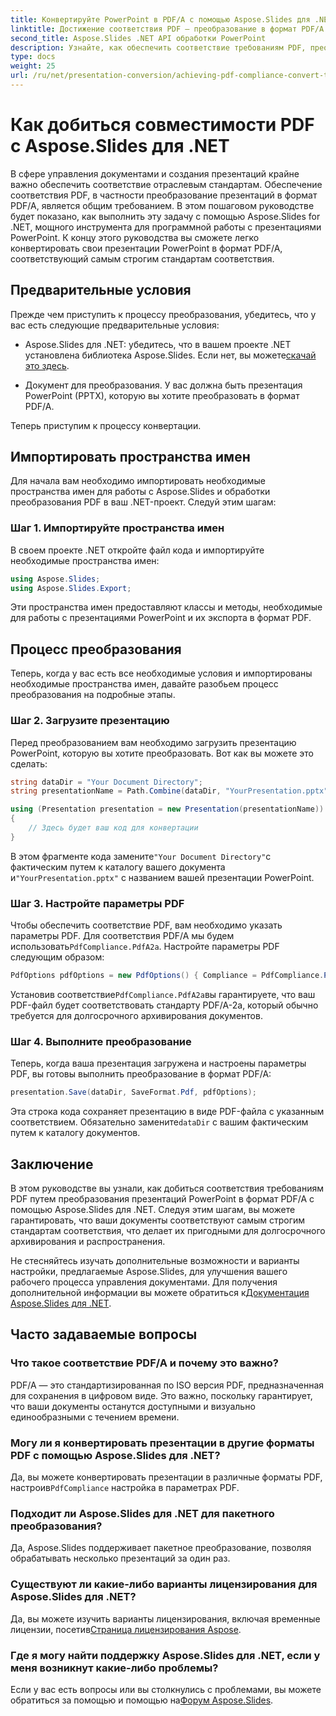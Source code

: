 ```yaml
---
title: Конвертируйте PowerPoint в PDF/A с помощью Aspose.Slides для .NET
linktitle: Достижение соответствия PDF — преобразование в формат PDF/A
second_title: Aspose.Slides .NET API обработки PowerPoint
description: Узнайте, как обеспечить соответствие требованиям PDF, преобразовав презентации PowerPoint в формат PDF/A с помощью Aspose.Slides для .NET. Обеспечьте долговечность и доступность документов.
type: docs
weight: 25
url: /ru/net/presentation-conversion/achieving-pdf-compliance-convert-to-pdf-a-format/
---
```


# Как добиться совместимости PDF с Aspose.Slides для .NET

В сфере управления документами и создания презентаций крайне важно обеспечить соответствие отраслевым стандартам. Обеспечение соответствия PDF, в частности преобразование презентаций в формат PDF/A, является общим требованием. В этом пошаговом руководстве будет показано, как выполнить эту задачу с помощью Aspose.Slides for .NET, мощного инструмента для программной работы с презентациями PowerPoint. К концу этого руководства вы сможете легко конвертировать свои презентации PowerPoint в формат PDF/A, соответствующий самым строгим стандартам соответствия.

## Предварительные условия

Прежде чем приступить к процессу преобразования, убедитесь, что у вас есть следующие предварительные условия:

-  Aspose.Slides для .NET: убедитесь, что в вашем проекте .NET установлена библиотека Aspose.Slides. Если нет, вы можете[скачай это здесь](https://releases.aspose.com/slides/net/).

- Документ для преобразования. У вас должна быть презентация PowerPoint (PPTX), которую вы хотите преобразовать в формат PDF/A.

Теперь приступим к процессу конвертации.

## Импортировать пространства имен

Для начала вам необходимо импортировать необходимые пространства имен для работы с Aspose.Slides и обработки преобразования PDF в ваш .NET-проект. Следуй этим шагам:

### Шаг 1. Импортируйте пространства имен

В своем проекте .NET откройте файл кода и импортируйте необходимые пространства имен:

```csharp
using Aspose.Slides;
using Aspose.Slides.Export;
```

Эти пространства имен предоставляют классы и методы, необходимые для работы с презентациями PowerPoint и их экспорта в формат PDF.

## Процесс преобразования

Теперь, когда у вас есть все необходимые условия и импортированы необходимые пространства имен, давайте разобьем процесс преобразования на подробные этапы.

### Шаг 2. Загрузите презентацию

Перед преобразованием вам необходимо загрузить презентацию PowerPoint, которую вы хотите преобразовать. Вот как вы можете это сделать:

```csharp
string dataDir = "Your Document Directory";
string presentationName = Path.Combine(dataDir, "YourPresentation.pptx");

using (Presentation presentation = new Presentation(presentationName))
{
    // Здесь будет ваш код для конвертации
}
```

 В этом фрагменте кода замените`"Your Document Directory"`с фактическим путем к каталогу вашего документа и`"YourPresentation.pptx"` с названием вашей презентации PowerPoint.

### Шаг 3. Настройте параметры PDF

 Чтобы обеспечить соответствие PDF, вам необходимо указать параметры PDF. Для соответствия PDF/A мы будем использовать`PdfCompliance.PdfA2a`. Настройте параметры PDF следующим образом:

```csharp
PdfOptions pdfOptions = new PdfOptions() { Compliance = PdfCompliance.PdfA2a };
```

 Установив соответствие`PdfCompliance.PdfA2a`вы гарантируете, что ваш PDF-файл будет соответствовать стандарту PDF/A-2a, который обычно требуется для долгосрочного архивирования документов.

### Шаг 4. Выполните преобразование

Теперь, когда ваша презентация загружена и настроены параметры PDF, вы готовы выполнить преобразование в формат PDF/A:

```csharp
presentation.Save(dataDir, SaveFormat.Pdf, pdfOptions);
```

 Эта строка кода сохраняет презентацию в виде PDF-файла с указанным соответствием. Обязательно замените`dataDir` с вашим фактическим путем к каталогу документов.

## Заключение

В этом руководстве вы узнали, как добиться соответствия требованиям PDF путем преобразования презентаций PowerPoint в формат PDF/A с помощью Aspose.Slides для .NET. Следуя этим шагам, вы можете гарантировать, что ваши документы соответствуют самым строгим стандартам соответствия, что делает их пригодными для долгосрочного архивирования и распространения.

 Не стесняйтесь изучать дополнительные возможности и варианты настройки, предлагаемые Aspose.Slides, для улучшения вашего рабочего процесса управления документами. Для получения дополнительной информации вы можете обратиться к[Документация Aspose.Slides для .NET](https://reference.aspose.com/slides/net/).

## Часто задаваемые вопросы

### Что такое соответствие PDF/A и почему это важно?
PDF/A — это стандартизированная по ISO версия PDF, предназначенная для сохранения в цифровом виде. Это важно, поскольку гарантирует, что ваши документы останутся доступными и визуально единообразными с течением времени.

### Могу ли я конвертировать презентации в другие форматы PDF с помощью Aspose.Slides для .NET?
 Да, вы можете конвертировать презентации в различные форматы PDF, настроив`PdfCompliance` настройка в параметрах PDF.

### Подходит ли Aspose.Slides для .NET для пакетного преобразования?
Да, Aspose.Slides поддерживает пакетное преобразование, позволяя обрабатывать несколько презентаций за один раз.

### Существуют ли какие-либо варианты лицензирования для Aspose.Slides для .NET?
 Да, вы можете изучить варианты лицензирования, включая временные лицензии, посетив[Страница лицензирования Aspose](https://purchase.aspose.com/buy).

### Где я могу найти поддержку Aspose.Slides для .NET, если у меня возникнут какие-либо проблемы?
 Если у вас есть вопросы или вы столкнулись с проблемами, вы можете обратиться за помощью и помощью на[Форум Aspose.Slides](https://forum.aspose.com/).